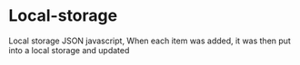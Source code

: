 # Local-storage
Local storage JSON javascript, 
When each item was added, it was then put into a local storage 
and updated
